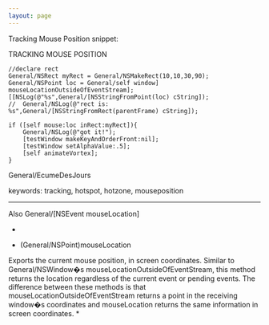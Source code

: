 ```yaml
---
layout: page
---
```


Tracking Mouse Position snippet:

    
TRACKING MOUSE POSITION

	//declare rect
	General/NSRect myRect = General/NSMakeRect(10,10,30,90);
	General/NSPoint loc = General/self window] mouseLocationOutsideOfEventStream];
	[[NSLog(@"%s",General/[NSStringFromPoint(loc) cString]);
	//	General/NSLog(@"rect is: %s",General/[NSStringFromRect(parentFrame) cString]);

	if ([self mouse:loc inRect:myRect]){
		General/NSLog(@"got it!");
		[testWindow makeKeyAndOrderFront:nil];
		[testWindow setAlphaValue:.5];
		[self animateVortex];
	}



 

General/EcumeDesJours

keywords: tracking, hotspot, hotzone, mouseposition

----

Also     General/[NSEvent mouseLocation]

*
+ (General/NSPoint)mouseLocation

Exports the current mouse position, in screen coordinates. Similar to General/NSWindow�s mouseLocationOutsideOfEventStream, this method returns the location regardless of the current event or pending events. The difference between these methods is that mouseLocationOutsideOfEventStream returns a point in the receiving window�s coordinates and mouseLocation returns the same information in screen coordinates.
*